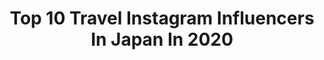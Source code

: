 ---
title: Top 10 Travel Instagram Influencers In Japan In 2020
description: >-
  Find top travel Instagram influencers in Japan in 2020. Most popular hashtags: #birthday #streetstyle #visitjapan #asiangirl.
platform: Instagram
profiles:
  - username: "travelwithkwen"
    fullname: >-
      Kwen - Travel & Lifestyle
    location: "Japan"
    followers: 11524
    engagement: 1440
    commentsToLikes: 0.271691
    id: ck14jebadjwb70i19j0zmu54p
    verified: false
    hashtags: "#travelpicture, #womensday, #travelstribe, #winmymicrogap"
  - username: "yuki.linuma"
    fullname: >-
      Yuki ❄️ Finnair Cabin Crew
    location: "Japan"
    followers: 11285
    engagement: 1420
    commentsToLikes: 0.090888
    id: ck0w1byh4ikxz0i1989vkx98w
    verified: false
    hashtags: "#lisbon, #nagoyatrip, #japanesedessert, #singaporeworld"
  - username: "katewigkeit"
    fullname: >-
      Katie in Tokyo💫Japan💫Travel
    location: "Japan"
    followers: 19321
    engagement: 960
    commentsToLikes: 0.102414
    id: ck15rq1ij94d40i191zjn0a17
    verified: false
    hashtags: "#sumo, #cherryblossoms, #goldenweek, #pandemicdreams"
  - username: "life_in_tokyo"
    fullname: >-
      Japan & SG ✨ Япония и Сингапур
    location: "Japan"
    followers: 360839
    engagement: 352
    commentsToLikes: 0.056278
    id: ck0ty0zg2l5du0i19lkxdkhgs
    verified: false
    hashtags: ""
  - username: "ayagram_8924"
    fullname: >-
      𝐀𝐲𝐚𝐤𝐚
    location: "Japan"
    followers: 4191
    engagement: 4269
    commentsToLikes: 0.073256
    id: ckaoyv2zvj7ty0i78rf2m2x5h
    verified: false
    hashtags: "#porschelife, #london, #germancar, #traveller"
  - username: "professioneviaggiatore"
    fullname: >-
      🌎 LORENZO | WORLD TRAVELER ✈︎
    location: "Japan"
    followers: 8206
    engagement: 832
    commentsToLikes: 0.142735
    id: ck5zry0atxgod0i147lgkqmbg
    verified: false
    hashtags: "#italianfood, #copenaghen, #italyfood, #tourist"
  - username: "jackiemcrae_xo"
    fullname: >-
      Jackie McRae 🌸Haruko🌸 Eurasian
    location: "Japan"
    followers: 26831
    engagement: 385
    commentsToLikes: 0.070526
    id: ck6tr4qkfwx4k0j71vbwk3xc6
    verified: false
    hashtags: "#dolphinsanctuary, #datingasagittarius, #sagittariuswoman, #birthdayinquarantine"
  - username: "safvan_ikkaz"
    fullname: >-
      Сафван Икказ
    location: "Japan"
    followers: 2657
    engagement: 2149
    commentsToLikes: 0.109390
    id: ckaovkpqo4zf00i78wverkumu
    verified: false
    hashtags: "#sachintendulkar, #smile, #travellife, #brotherlove"
  - username: "elliebearescapades"
    fullname: >-
      Ellen | Expat Life & Travel
    location: "Japan"
    followers: 2991
    engagement: 1496
    commentsToLikes: 0.358523
    id: ck8t9392xmt5u0j78wy0r08t8
    verified: false
    hashtags: "#azaleas, #instaholland, #passportable, #justtravel"
  - username: "_icyphoto_"
    fullname: >-
      Photographer in Tokyo ジュリア
    location: "Japan"
    followers: 18225
    engagement: 981
    commentsToLikes: 0.023141
    id: ck5c1kyiive4i0i11svbdfe22
    verified: false
    hashtags: "#portraiture, #85mm, #asia, #sigmaphoto"
---